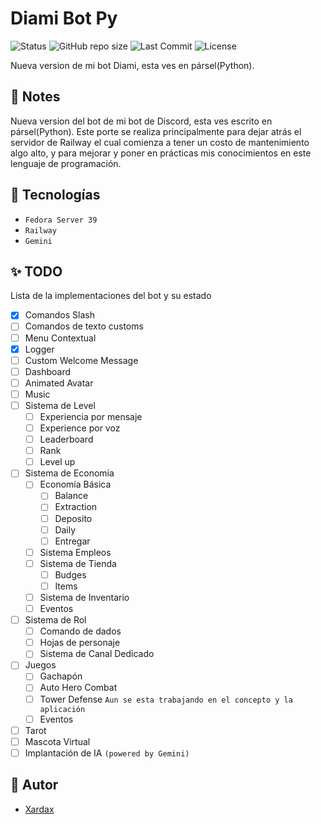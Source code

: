 # Diami Bot Py
![Status](https://img.shields.io/badge/Status-En%20progreso-blue)
![GitHub repo size](https://img.shields.io/github/repo-size/Neodoomed/DiamiPyBot)
![Last Commit](https://img.shields.io/github/last-commit/Neodoomed/DiamiPyBot)
![License](https://img.shields.io/github/license/Neodoomed/DiamiPyBot)


Nueva version de mi bot Diami, esta ves en pársel(Python).

## 📝 Notes

Nueva version del bot de mi bot de Discord, esta ves escrito en pársel(Python). 
Este porte se realiza principalmente para dejar atrás el servidor de Railway el cual comienza a tener un costo de mantenimiento algo alto, y para mejorar y poner en prácticas mis conocimientos en este lenguaje de programación.

## 🔗 Tecnologías

- ``Fedora Server 39``
- ``Railway``
- ``Gemini``


## ✨ TODO

Lista de la implementaciones del bot y su estado

- [x] Comandos Slash
- [ ] Comandos de texto customs
- [ ] Menu Contextual
- [x] Logger
- [ ] Custom Welcome Message
- [ ] Dashboard
- [ ] Animated Avatar
- [ ] Music
- [ ] Sistema de Level
    - [ ] Experiencia por mensaje
    - [ ] Experience por voz
    - [ ] Leaderboard
    - [ ] Rank
    - [ ] Level up
- [ ] Sistema de Economía
    - [ ] Economía Básica
        - [ ] Balance
        - [ ] Extraction
        - [ ] Deposito
        - [ ] Daily
        - [ ] Entregar
    - [ ] Sistema Empleos
    - [ ] Sistema de Tienda
        - [ ] Budges
        - [ ] Items
    - [ ] Sistema de Inventario
    - [ ] Eventos
- [ ] Sistema de Rol
    - [ ] Comando de dados
    - [ ] Hojas de personaje
    - [ ] Sistema de Canal Dedicado
- [ ] Juegos
    - [ ] Gachapón
    - [ ] Auto Hero Combat
    - [ ] Tower Defense ``Aun se esta trabajando en el concepto y la aplicación``
    - [ ] Eventos
- [ ] Tarot
- [ ] Mascota Virtual
- [ ] Implantación de IA ``(powered by Gemini)``

## 💾 Autor

- [Xardax](https://github.com/Neodoomed/)